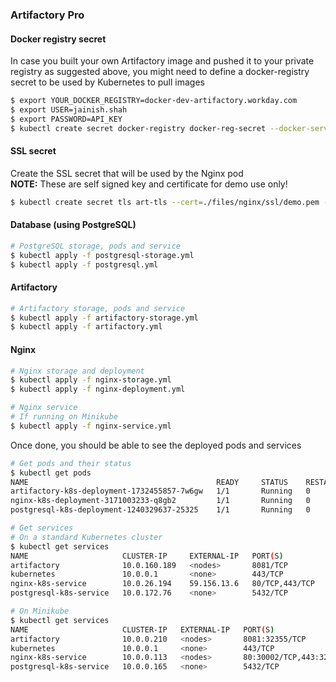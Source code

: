 ### Artifactory Pro

#### Docker registry secret
In case you built your own Artifactory image and pushed it to your private registry as suggested above, you might need to define a docker-registry secret to be used by Kubernetes to pull images
```bash
$ export YOUR_DOCKER_REGISTRY=docker-dev-artifactory.workday.com
$ export USER=jainish.shah
$ export PASSWORD=API_KEY
$ kubectl create secret docker-registry docker-reg-secret --docker-server=${YOUR_DOCKER_REGISTRY} --docker-username=${USER} --docker-password=${PASSWORD} --docker-email=jainish.shah@workday.com
```
#### SSL secret
Create the SSL secret that will be used by the Nginx pod  
**NOTE:** These are self signed key and certificate for demo use only!
```bash
$ kubectl create secret tls art-tls --cert=./files/nginx/ssl/demo.pem --key=./files/nginx/ssl/demo.key
```

#### Database (using PostgreSQL)
```bash
# PostgreSQL storage, pods and service
$ kubectl apply -f postgresql-storage.yml
$ kubectl apply -f postgresql.yml
```

#### Artifactory
```bash
# Artifactory storage, pods and service
$ kubectl apply -f artifactory-storage.yml
$ kubectl apply -f artifactory.yml
```

#### Nginx
```bash
# Nginx storage and deployment
$ kubectl apply -f nginx-storage.yml
$ kubectl apply -f nginx-deployment.yml

# Nginx service
# If running on Minikube
$ kubectl apply -f nginx-service.yml
```

Once done, you should be able to see the deployed pods and services
```bash
# Get pods and their status
$ kubectl get pods
NAME                                          READY     STATUS    RESTARTS   AGE
artifactory-k8s-deployment-1732455857-7w6gw   1/1       Running   0          31m
nginx-k8s-deployment-3171003233-q8gb2         1/1       Running   0          25m
postgresql-k8s-deployment-1240329637-25325    1/1       Running   0          33m

# Get services
# On a standard Kubernetes cluster
$ kubectl get services
NAME                     CLUSTER-IP     EXTERNAL-IP   PORT(S)          AGE
artifactory              10.0.160.189   <nodes>       8081/TCP         31m
kubernetes               10.0.0.1       <none>        443/TCP          3d
nginx-k8s-service        10.0.26.194    59.156.13.6   80/TCP,443/TCP   25m
postgresql-k8s-service   10.0.172.76    <none>        5432/TCP         33m

# On Minikube
$ kubectl get services
NAME                     CLUSTER-IP   EXTERNAL-IP   PORT(S)                      AGE
artifactory              10.0.0.210   <nodes>       8081:32355/TCP               57m
kubernetes               10.0.0.1     <none>        443/TCP                      1h
nginx-k8s-service        10.0.0.113   <nodes>       80:30002/TCP,443:32600/TCP   48m
postgresql-k8s-service   10.0.0.165   <none>        5432/TCP                     1h

```
